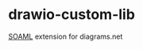 # drawio-custom-lib
<a href="https://app.diagrams.net/?splash=0&clibs=Uhttps%3A%2F%2Fraw.githubusercontent.com%2Fgiva16%2Fdrawio-custom-lib%2Fmain%2FSOAML%2520Library%2FSoaML%2520-%2520General.xml;https%3A%2F%2Fraw.githubusercontent.com%2Fgiva16%2Fdrawio-custom-lib%2Fmain%2FSOAML%2520Library%2FSoaML%2520-%2520Interface.xml;https://raw.githubusercontent.com/giva16/drawio-custom-lib/main/SOAML%20Library/SoaML-%20Participant.xml">SOAML</a> extension for diagrams.net
 
